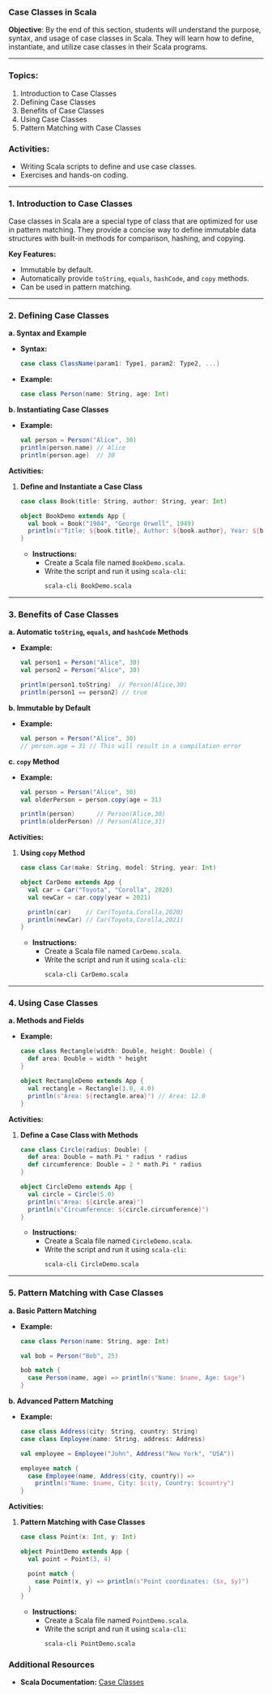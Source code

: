 ### Case Classes in Scala

**Objective**: By the end of this section, students will understand the purpose, syntax, and usage of case classes in Scala. They will learn how to define, instantiate, and utilize case classes in their Scala programs.

---

### **Topics**:
1. Introduction to Case Classes
2. Defining Case Classes
3. Benefits of Case Classes
4. Using Case Classes
5. Pattern Matching with Case Classes

### **Activities**:
- Writing Scala scripts to define and use case classes.
- Exercises and hands-on coding.

---

### **1. Introduction to Case Classes**

Case classes in Scala are a special type of class that are optimized for use in pattern matching. They provide a concise way to define immutable data structures with built-in methods for comparison, hashing, and copying.

**Key Features:**
- Immutable by default.
- Automatically provide `toString`, `equals`, `hashCode`, and `copy` methods.
- Can be used in pattern matching.

---

### **2. Defining Case Classes**

**a. Syntax and Example**

- **Syntax:**
  ```scala
  case class ClassName(param1: Type1, param2: Type2, ...)
  ```

- **Example:**
  ```scala
  case class Person(name: String, age: Int)
  ```

**b. Instantiating Case Classes**

- **Example:**
  ```scala
  val person = Person("Alice", 30)
  println(person.name) // Alice
  println(person.age)  // 30
  ```

**Activities:**
1. **Define and Instantiate a Case Class**
   ```scala
   case class Book(title: String, author: String, year: Int)

   object BookDemo extends App {
     val book = Book("1984", "George Orwell", 1949)
     println(s"Title: ${book.title}, Author: ${book.author}, Year: ${book.year}")
   }
   ```
   - **Instructions:**
     - Create a Scala file named `BookDemo.scala`.
     - Write the script and run it using `scala-cli`:
       ```sh
       scala-cli BookDemo.scala
       ```

---

### **3. Benefits of Case Classes**

**a. Automatic `toString`, `equals`, and `hashCode` Methods**

- **Example:**
  ```scala
  val person1 = Person("Alice", 30)
  val person2 = Person("Alice", 30)

  println(person1.toString)  // Person(Alice,30)
  println(person1 == person2) // true
  ```

**b. Immutable by Default**

- **Example:**
  ```scala
  val person = Person("Alice", 30)
  // person.age = 31 // This will result in a compilation error
  ```

**c. `copy` Method**

- **Example:**
  ```scala
  val person = Person("Alice", 30)
  val olderPerson = person.copy(age = 31)

  println(person)      // Person(Alice,30)
  println(olderPerson) // Person(Alice,31)
  ```

**Activities:**
1. **Using `copy` Method**
   ```scala
   case class Car(make: String, model: String, year: Int)

   object CarDemo extends App {
     val car = Car("Toyota", "Corolla", 2020)
     val newCar = car.copy(year = 2021)

     println(car)    // Car(Toyota,Corolla,2020)
     println(newCar) // Car(Toyota,Corolla,2021)
   }
   ```
   - **Instructions:**
     - Create a Scala file named `CarDemo.scala`.
     - Write the script and run it using `scala-cli`:
       ```sh
       scala-cli CarDemo.scala
       ```

---

### **4. Using Case Classes**

**a. Methods and Fields**

- **Example:**
  ```scala
  case class Rectangle(width: Double, height: Double) {
    def area: Double = width * height
  }

  object RectangleDemo extends App {
    val rectangle = Rectangle(3.0, 4.0)
    println(s"Area: ${rectangle.area}") // Area: 12.0
  }
  ```

**Activities:**
1. **Define a Case Class with Methods**
   ```scala
   case class Circle(radius: Double) {
     def area: Double = math.Pi * radius * radius
     def circumference: Double = 2 * math.Pi * radius
   }

   object CircleDemo extends App {
     val circle = Circle(5.0)
     println(s"Area: ${circle.area}")
     println(s"Circumference: ${circle.circumference}")
   }
   ```
   - **Instructions:**
     - Create a Scala file named `CircleDemo.scala`.
     - Write the script and run it using `scala-cli`:
       ```sh
       scala-cli CircleDemo.scala
       ```

---

### **5. Pattern Matching with Case Classes**

**a. Basic Pattern Matching**

- **Example:**
  ```scala
  case class Person(name: String, age: Int)

  val bob = Person("Bob", 25)

  bob match {
    case Person(name, age) => println(s"Name: $name, Age: $age")
  }
  ```

**b. Advanced Pattern Matching**

- **Example:**
  ```scala
  case class Address(city: String, country: String)
  case class Employee(name: String, address: Address)

  val employee = Employee("John", Address("New York", "USA"))

  employee match {
    case Employee(name, Address(city, country)) => 
      println(s"Name: $name, City: $city, Country: $country")
  }
  ```

**Activities:**
1. **Pattern Matching with Case Classes**
   ```scala
   case class Point(x: Int, y: Int)

   object PointDemo extends App {
     val point = Point(3, 4)

     point match {
       case Point(x, y) => println(s"Point coordinates: ($x, $y)")
     }
   }
   ```
   - **Instructions:**
     - Create a Scala file named `PointDemo.scala`.
     - Write the script and run it using `scala-cli`:
       ```sh
       scala-cli PointDemo.scala
       ```

### **Additional Resources**
- **Scala Documentation:** [Case Classes](https://docs.scala-lang.org/tour/case-classes.html)
